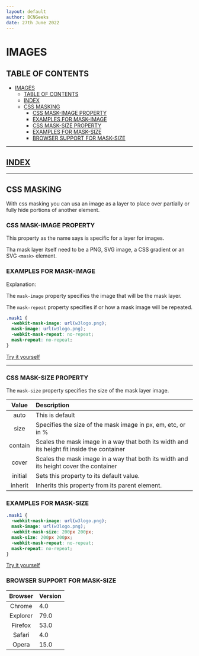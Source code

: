 ```yaml
---
layout: default
author: BCNGeeks
date: 27th June 2022
---
```


# IMAGES

## TABLE OF CONTENTS

- [IMAGES](#images)
  - [TABLE OF CONTENTS](#table-of-contents)
  - [INDEX](#index)
  - [CSS MASKING](#css-masking)
    - [CSS MASK-IMAGE PROPERTY](#css-mask-image-property)
    - [EXAMPLES FOR MASK-IMAGE](#examples-for-mask-image)
    - [CSS MASK-SIZE PROPERTY](#css-mask-size-property)
    - [EXAMPLES FOR MASK-SIZE](#examples-for-mask-size)
    - [BROWSER SUPPORT FOR MASK-SIZE](#browser-support-for-mask-size)

---

## [INDEX](./index.md)

---

## CSS MASKING

With css masking you can usa an image as a layer to place over partially or fully hide portions of another element.

### CSS MASK-IMAGE PROPERTY

This property as the name says is specific for a layer for images.

Tha mask layer itself need to be a PNG, SVG image, a CSS gradient or an SVG `<mask>` element.

### EXAMPLES FOR MASK-IMAGE

Explanation:

The `mask-image` property specifies the image that will be the mask layer.

The `mask-repeat` property specifies if or how a mask image will be repeated.

```CSS
.mask1 {
  -webkit-mask-image: url(w3logo.png);
  mask-image: url(w3logo.png);
  -webkit-mask-repeat: no-repeat;
  mask-repeat: no-repeat;
}
```

[Try it yourself](https://www.w3schools.com/css/tryit.asp?filename=trycss3_mask-image)

---

### CSS MASK-SIZE PROPERTY

The `mask-size` property specifies the size of the mask layer image.

| Value | Description |
|:----:|:-------------|
| auto  | This is default |
| size  | Specifies the size of the mask image in px, em, etc, or in % |
| contain | Scales the mask image in a way that both its width and its height fit inside the container |
| cover | Scales the mask image in a way that both its width and its height cover the container |
| initial | Sets this property to its default value.|
| inherit | Inherits this property from its parent element. |

### EXAMPLES FOR MASK-SIZE

```CSS
.mask1 {
  -webkit-mask-image: url(w3logo.png);
  mask-image: url(w3logo.png);
  -webkit-mask-size: 200px 200px;
  mask-size: 200px 200px;
  -webkit-mask-repeat: no-repeat;
  mask-repeat: no-repeat;
}
```

[Try it yourself](https://www.w3schools.com/cssref/tryit.asp?filename=trycss3_mask-size2)

### BROWSER SUPPORT FOR MASK-SIZE

| Browser | Version |
|:----:|:-------------|
| Chrome  | 4.0 |
| Explorer  | 79.0 |
| Firefox | 53.0 |
| Safari | 4.0 |
| Opera | 15.0 |